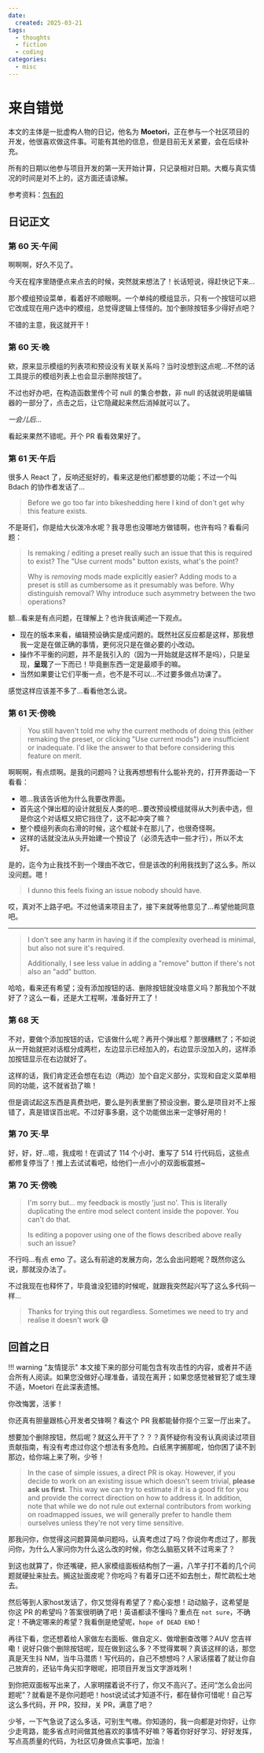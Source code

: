 ```yaml
---
date:
  created: 2025-03-21
tags:
  - thoughts
  - fiction
  - coding
categories:
  - misc
---
```


# 来自错觉

本文的主体是一批虚构人物的日记，他名为 **Moetori**，正在参与一个社区项目的开发，他很喜欢做这件事。可能有其他的信息，但是目前无关紧要，会在后续补充。<!-- more -->

所有的日期以他参与项目开发的第一天开始计算，只记录相对日期。大概与真实情况的时间是对不上的，这方面还请谅解。

参考资料：[包有的](https://github.com/ppy/osu/pull/30357)

## 日记正文

### 第 60 天·午间

啊啊啊，好久不见了。

今天在程序里随便点来点去的时候，突然就来想法了！长话短说，得赶快记下来...

那个模组预设菜单，看着好不顺眼啊。一个单纯的模组显示，只有一个按钮可以把它改成现在用户选中的模组，总觉得逻辑上怪怪的。加个删除按钮多少得好点吧？

不错的主意，我这就开干！

### 第 60 天·晚

欸，原来显示模组的列表项和预设没有关联关系吗？当时没想到这点呢...不然的话工具提示的模组列表上也会显示删除按钮了。

不过也好办吧，在构造函数里传个可 null 的集合参数，非 null 的话就说明是编辑器的一部分了，点击之后，让它隐藏起来然后消掉就可以了。

*一会儿后...*

看起来果然不错呢。开个 PR 看看效果好了。

### 第 61 天·午后

很多人 React 了，反响还挺好的，看来这是他们都想要的功能；不过一个叫 Bdach 的协作者发话了...

> Before we go too far into bikeshedding here I kind of don't get why this feature exists.

不是哥们，你是给大伙泼冷水呢？我寻思也没哪地方做错啊，也许有吗？看看问题：

> Is remaking / editing a preset really such an issue that this is required to exist? The "Use current mods" button exists, what's the point?
>
> Why is *removing* mods made explicitly easier? Adding mods to a preset is still as cumbersome as it presumably was before. Why distinguish removal? Why introduce such asymmetry between the two operations?

额...看来是有点问题，在理解上？也许我该阐述一下观点。

- 现在的版本来看，编辑预设确实是成问题的。既然社区反应都是这样，那我想我一定是在做正确的事情，更何况只是在做必要的小改动。
- 操作不平衡的问题，并不是我引入的（因为一开始就是这样不是吗），只是呈现，**呈现**了一下而已！毕竟删东西一定是最顺手的嘛。
- 当然如果要让它们平衡一点，也不是不可以...不过要多做点功课了。

感觉这样应该差不多了...看看他怎么说。

### 第 61 天·傍晚

> You still haven't told me why the current methods of doing this (either remaking the preset, or clicking "Use current mods") are insufficient or inadequate. I'd like the answer to that before considering this feature on merit.

啊啊啊，有点烦啊。是我的问题吗？让我再想想有什么能补充的，打开界面动一下看看：

- 嗯...我该告诉他为什么我要改界面。
- 首先这个弹出框的设计就挺反人类的吧...要改预设模组就得从大列表中选，但是你这个对话框又把它挡住了，这不起冲突了嘛？
- 整个模组列表向右滑的时候，这个框就卡在那儿了，也很奇怪啊。
- 这样的话就没法从头开始建一个预设了（必须先选中一些才行），所以不太好。

是的，迄今为止我找不到一个理由不改它，但是该改的利用我找到了这么多。所以没问题。嗯！

> I dunno this feels fixing an issue nobody should have.

哎，真对不上路子吧。不过他请来项目主了，接下来就等他意见了...希望他能同意吧。

---

> I don't see any harm in having it if the complexity overhead is minimal, but also not sure it's required.
>
> Additionally, I see less value in adding a "remove" button if there's not also an "add" button.

哈哈，看来还有希望；没有添加按钮的话、删除按钮就没啥意义吗？那我加个不就好了？这么一看，还是大工程啊，准备好开工了！

### 第 68 天

不对，要做个添加按钮的话，它该做什么呢？再开个弹出框？那很糟糕了；不如说从一开始就把对话框分成两栏，左边显示已经加入的，右边显示没加入的，这样添加按钮显示在右边就好了。

这样的话，我们肯定还会想在右边（两边）加个自定义部分，实现和自定义菜单相同的功能，这不就省劲了嘛！

但是调试起这东西是真费劲吧，要么是列表里删了预设没删，要么是项目对不上报错了，真是错误百出呢。不过好事多磨，这个功能做出来一定够好用的！

### 第 70 天·早

好，好，好...噫，我成啦！在调试了 114 个小时、重写了 514 行代码后，这些点都修复停当了！推上去试试看吧，给他们一点小小的双面板震撼~

### 第 70 天·傍晚

> I'm sorry but... my feedback is mostly 'just no'. This is literally duplicating the entire mod select content inside the popover. You can't do that.
>
> Is editing a popover using one of the flows described above really such an issue?

不行吗...有点 emo 了。这么有前途的发展方向，怎么会出问题呢？既然你这么说，那就没办法了。

不过我现在也释怀了，毕竟谁没犯错的时候呢，就跟我突然起兴写了这么多代码一样...

> Thanks for trying this out regardless. Sometimes we need to try and realise it doesn't work 😅

## 回首之日

!!! warning "友情提示"
    本文接下来的部分可能包含有攻击性的内容，或者并不适合所有人阅读。如果您没做好心理准备，请现在离开；如果您感觉被冒犯了或生理不适，Moetori 在此深表遗憾。

你改悔罢，活爹！

你还真有胆量跟核心开发者交锋啊？看这个 PR 我都能替你抠个三室一厅出来了。

想要加个删除按钮，然后呢？就这么开干了？？？真怀疑你有没有认真阅读过项目贡献指南，有没有考虑过你这个想法有多危险。白纸黑字搁那呢，怕你困了读不到那边，给你端上来了咧，少爷！

> In the case of simple issues, a direct PR is okay. However, if you decide to work on an existing issue which doesn't seem trivial, **please ask us first**. This way we can try to estimate if it is a good fit for you and provide the correct direction on how to address it. In addition, note that while we do not rule out external contributors from working on roadmapped issues, we will generally prefer to handle them ourselves unless they're not very time sensitive.

那我问你，你觉得这问题算简单问题吗，认真考虑过了吗？你说你考虑过了，那我问你，为什么人家问你为什么这么改的时候，你怎么脑筋又转不过弯来了？

到这也就算了，你还嘴硬，把人家模组面板结构刨了一遍，八竿子打不着的几个问题就硬扯来扯去。搁这扯面皮呢？你吃吗？有着牙口还不如去刨土，帮忙疏松土地去。

然后等到人家host发话了，你又觉得有希望了？痴心妄想！动动脑子，这希望是你这 PR 的希望吗？答案很明确了吧！英语都读不懂吗？重点在 `not sure`，不确定！不确定哪来的希望？我看倒是绝望呢，`hope of DEAD END`！

再往下看，您还想着给人家做左右面板、做自定义、做增删查改哪？AUV 您吉祥嘞！说好只做个删除按钮呢，现在做到这么多？不觉得累啊？真该这样的话，那您真是天生抖 NM，当牛马潜质！写代码的，自己不想想吗？人家话摆着了就让你自己放弃的，还钻牛角尖扣字眼呢，把项目开发当文字游戏咧！

到你把双面板写出来了，人家明摆着说不行了，你又不高兴了。还问“怎么会出问题呢”？就看是不是你问题吧！host说试试才知道不行，都在替你可惜呢！自己写这么多代码，开 PR，狡辩，关 PR，满意了吧？

少爷，一下气急说了这么多话，可别生气嗷。你知道的，我一向都是对你好，让你少走弯路，能多省点时间做其他喜欢的事情不好嘛？等着你好好学习、好好发挥，写点高质量的代码，为社区切身做点实事吧，加油！
